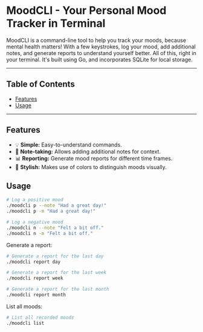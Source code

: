 # MoodCLI - Your Personal Mood Tracker in Terminal

MoodCLI is a command-line tool to help you track your moods, because mental health matters! With a few keystrokes, log your mood, add additional notes, and generate reports to understand yourself better. All of this, right in your terminal. It's built using Go, and incorporates SQLite for local storage.

---

## Table of Contents

- [Features](#features)
- [Usage](#usage)

---

## Features

- 💡 **Simple:** Easy-to-understand commands.
- 📄 **Note-taking:** Allows adding additional notes for context.
- 📊 **Reporting:** Generate mood reports for different time frames.
- 🎨 **Stylish:** Makes use of colors to distinguish moods visually.

## Usage

```bash
# Log a positive mood
./moodcli p --note "Had a great day!"
./moodcli p -m "Had a great day!"

# Log a negative mood
./moodcli n --note "Felt a bit off."
./moodcli n -m "Felt a bit off."
```

Generate a report:

```bash
# Generate a report for the last day
./moodcli report day

# Generate a report for the last week
./moodcli report week

# Generate a report for the last month
./moodcli report month
```

List all moods:

```bash
# List all recorded moods
./moodcli list
```
